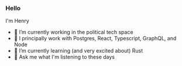 ### Hello

<!--
**henryk1229/henryk1229** is a ✨ _special_ ✨ repository because its `README.md` (this file) appears on your GitHub profile.
-->
I'm Henry

- 🔭 I’m currently working in the political tech space
- 🧰 I principally work with Postgres, React, Typescript, GraphQL, and Node
- 🌱 I’m currently learning (and very excited about) Rust
- 🎵 Ask me what I'm listening to these days
